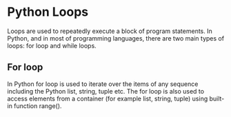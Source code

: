 # Python Loops

Loops are used to repeatedly execute a block of program statements. In Python, and in most of programming languages, there are two main types of loops: for loop and while loops.


## For loop

In Python for loop is used to iterate over the items of any sequence including the Python list, string, tuple etc. The for loop is also used to access elements from a container (for example list, string, tuple) using built-in function range(). 
